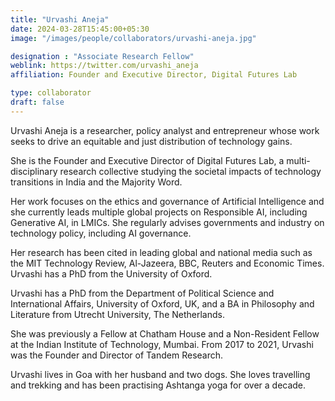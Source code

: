 ```yaml
---
title: "Urvashi Aneja"
date: 2024-03-28T15:45:00+05:30
image: "/images/people/collaborators/urvashi-aneja.jpg"

designation : "Associate Research Fellow"
weblink: https://twitter.com/urvashi_aneja
affiliation: Founder and Executive Director, Digital Futures Lab

type: collaborator
draft: false
---
```


Urvashi Aneja is a researcher, policy analyst and entrepreneur whose work seeks to drive an equitable and just distribution of technology gains. 

She is the Founder and Executive Director of Digital Futures Lab, a multi-disciplinary research collective studying the societal impacts of technology transitions in India and the Majority Word. 

Her work focuses on the ethics and governance of Artificial Intelligence and she currently leads multiple global projects on Responsible AI, including Generative AI, in LMICs. She regularly advises governments and industry on technology policy, including AI governance. 

Her research has been cited in leading global and national media such as the MIT Technology Review, Al-Jazeera, BBC, Reuters and Economic Times. Urvashi has a PhD from the University of Oxford.

Urvashi has a PhD from the Department of Political Science and International Affairs, University of Oxford, UK, and a BA in Philosophy and Literature from Utrecht University, The Netherlands.

She was previously a Fellow at Chatham House and a Non-Resident Fellow at the Indian Institute of Technology, Mumbai. 
From 2017 to 2021, Urvashi was the Founder and Director of Tandem Research.

Urvashi lives in Goa with her husband and two dogs. She loves travelling and trekking and has been practising Ashtanga yoga for over a decade.